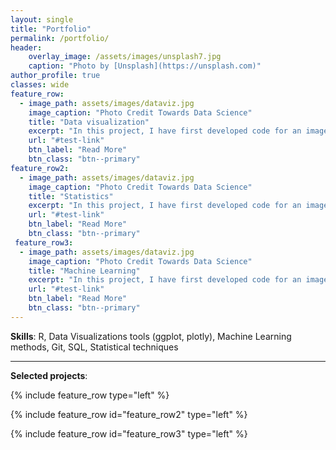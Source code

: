 ```yaml
---
layout: single
title: "Portfolio"
permalink: /portfolio/
header:
    overlay_image: /assets/images/unsplash7.jpg
    caption: "Photo by [Unsplash](https://unsplash.com)"
author_profile: true
classes: wide
feature_row:
  - image_path: assets/images/dataviz.jpg
    image_caption: "Photo Credit Towards Data Science"
    title: "Data visualization"
    excerpt: "In this project, I have first developed code for an image classifier built with PyTorch in Jupyter Notebook, then converted it into a command line application. The application allows you to choose one of the pretrained architectures, specify different hyperparameters (learning rate, hidden layers, epochs) and use either GPU or CPU for training. I also implemented saving the checkpoints so that you can continue training if stopped. Image Classifier predicts 102 flower categories. "
    url: "#test-link"
    btn_label: "Read More"
    btn_class: "btn--primary"
feature_row2:
  - image_path: assets/images/dataviz.jpg
    image_caption: "Photo Credit Towards Data Science"
    title: "Statistics"
    excerpt: "In this project, I have first developed code for an image classifier built with PyTorch in Jupyter Notebook, then converted it into a command line application. The application allows you to choose one of the pretrained architectures, specify different hyperparameters (learning rate, hidden layers, epochs) and use either GPU or CPU for training. I also implemented saving the checkpoints so that you can continue training if stopped. Image Classifier predicts 102 flower categories. "
    url: "#test-link"
    btn_label: "Read More"
    btn_class: "btn--primary"
 feature_row3:
  - image_path: assets/images/dataviz.jpg
    image_caption: "Photo Credit Towards Data Science"
    title: "Machine Learning"
    excerpt: "In this project, I have first developed code for an image classifier built with PyTorch in Jupyter Notebook, then converted it into a command line application. The application allows you to choose one of the pretrained architectures, specify different hyperparameters (learning rate, hidden layers, epochs) and use either GPU or CPU for training. I also implemented saving the checkpoints so that you can continue training if stopped. Image Classifier predicts 102 flower categories. "
    url: "#test-link"
    btn_label: "Read More"
    btn_class: "btn--primary"
---
```


**Skills**: R, Data Visualizations tools (ggplot, plotly), Machine Learning methods, Git, SQL, Statistical techniques 

----------------------------------------------------------
**Selected projects**:

{% include feature_row type="left" %}

{% include feature_row id="feature_row2" type="left" %}

{% include feature_row id="feature_row3" type="left" %}
